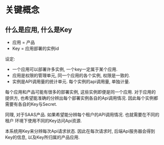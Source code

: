 # 关键概念

## 什么是应用, 什么是Key

- 应用 = 产品
- Key = 应用部署的实例id

设定:
- 一个应用可以部署许多实例,  一个key一定属于某个应用.
- 应用是权限的管理单元, 同一个应用的各个实例, 权限是一致的.
- 实例是API调用量的统计单元. 每个实例的api调用量, 单独计量. 

每个应用和产品可能有很多的部署实例,  这些实例即便是同一个应用. 
对于应用的提供方, 也希望能准确的分辨出每个部署实例各自的Api调用情况.
因此每个实例都需要有各自的Key与Secret.

同理, 对于SAAS产品. 如果希望能分辨每个租户的API调用情况. 也就需要在不同的租户
环境下使用不同的Key访问Api资源.  

本系统用Key来分辨每次Api请求状态.
因此在每次请求时,  后端Api服务器会得到Key的信息, 以及Key所归属的产品应用.
